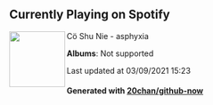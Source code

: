## Currently Playing on Spotify

[<img align="left" width="100" src="https://i.scdn.co/image/ab67616d0000b273ade26fc245658d700650a912">](https://open.spotify.com/album/1ljx1yhQxihioKMX1qliQb)

Cö Shu Nie - asphyxia

**Albums**: Not supported

Last updated at 03/09/2021 15:23

#### Generated with [20chan/github-now](https://github.com/20chan/github-now)


<!--
**20chan/20chan** is a ✨ _special_ ✨ repository because its `README.md` (this file) appears on your GitHub profile.

Here are some ideas to get you started:

- 🔭 I’m currently working on ...
- 🌱 I’m currently learning ...
- 👯 I’m looking to collaborate on ...
- 🤔 I’m looking for help with ...
- 💬 Ask me about ...
- 📫 How to reach me: ...
- 😄 Pronouns: ...
- ⚡ Fun fact: ...
-->
